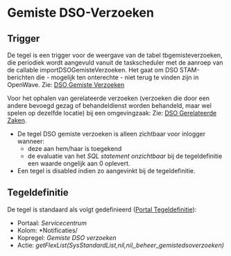 # Gemiste DSO-Verzoeken

## Trigger

De tegel is een trigger voor de weergave van de tabel tbgemisteverzoeken,  die periodiek wordt aangevuld vanuit de taskscheduler met de aanroep van de callable importDSOGemisteVerzoeken. Het gaat om DSO STAM-berichten die - mogelijk ten onterechte - niet terug te vinden zijn in OpenWave. Zie: [DSO Gemiste Verzoeken](/probleemoplossing/programmablokken/dso_gemiste_verzoeken.md)

Voor het ophalen van gerelateerde verzoeken (verzoeken die door een andere bevoegd gezag of behandeldienst worden behandeld, maar wel spelen op dezelfde locatie) bij een omgevingzaak: Zie: [DSO Gerelateerde Zaken](/probleemoplossing/programmablokken/dso_gerelateerde_zaken.md).

- De tegel DSO gemiste verzoeken is alleen zichtbaar voor inlogger wanneer:
  - deze aan hem/haar is toegekend
  - de evaluatie van het *SQL statement onzichtbaar* bij de tegeldefinitie een waarde ongelijk aan 0 oplevert.
- Een tegel is disabled indien zo aangevinkt bij de tegeldefinitie.

## Tegeldefinitie

De tegel is standaard als volgt gedefinieerd ([Portal Tegeldefinitie](/instellen_inrichten/portaldefinitie/portal_tegel.md)):

- Portaal: *Servicecentrum*
- Kolom: *Notificaties/
- Kopregel: *Gemiste DSO verzoeken*
- Actie: *getFlexList(SysStandardList,nil,nil,,beheer_gemistedsoverzoeken)*
